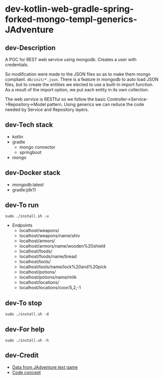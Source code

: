 # dev-kotlin-web-gradle-spring-forked-mongo-templ-generics-JAdventure

## dev-Description
A POC for REST web service using mongodb.
Creates a user with credentials.

So modification were made to the JSON
files so as to make them mongo compliant.
`db/init/*.json`. There is a feature in mongodb
to auto load JSON files, but to create the
entities we elected to use a built-in import
function. As a result of the import option, we
put each entity in its own collection.

The web service is RESTful so we follow the
basic Controller->Service->Repository->Model
pattern. Using generics we can reduce the code
needed by Service and Repository layers.

## dev-Tech stack
- kotlin
- gradle
  - mongo connector
  - springboot
- mongo

## dev-Docker stack
- mongodb:latest
- gradle:jdk11

## dev-To run
`sudo ./install.sh -u`
- Endpoints
  - localhost/weapons/
  - localhost/weapons/name/shiv
  - localhost/armors/
  - localhost/armors/name/wooden%20shield
  - localhost/foods/
  - localhost/foods/name/bread
  - localhost/tools/
  - localhost/tools/name/lock%20and%20pick
  - localhost/potions/
  - localhost/potions/name/milk
  - localhost/locations/
  - localhost/locations/coor/5,2,-1

## dev-To stop
`sudo ./install.sh -d`

## dev-For help
`sudo ./install.sh -h`

## dev-Credit
- [Data from JAdventure text game](https://github.com/Progether/JAdventure.git)
- [Code concept](https://github.com/ragcrix/StudentInformationSystem.git)
